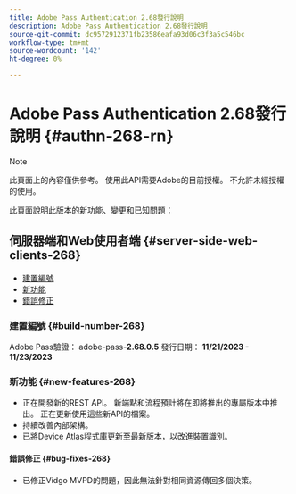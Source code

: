 ```yaml
---
title: Adobe Pass Authentication 2.68發行說明
description: Adobe Pass Authentication 2.68發行說明
source-git-commit: dc9572912371fb23586eafa93d06c3f3a5c546bc
workflow-type: tm+mt
source-wordcount: '142'
ht-degree: 0%

---
```


# Adobe Pass Authentication 2.68發行說明 {#authn-268-rn}

>[!NOTE]
>
>此頁面上的內容僅供參考。 使用此API需要Adobe的目前授權。 不允許未經授權的使用。

此頁面說明此版本的新功能、變更和已知問題：

## 伺服器端和Web使用者端 {#server-side-web-clients-268}

* [建置編號](#build-number-268)
* [新功能](#new-features-268)
* [錯誤修正](#bug-fixes-268)

### 建置編號 {#build-number-268}

Adobe Pass驗證： adobe-pass-**2.68.0.5**
發行日期： **11/21/2023 - 11/23/2023**

### 新功能 {#new-features-268}

* 正在開發新的REST API。 新端點和流程預計將在即將推出的專屬版本中推出。 正在更新使用這些新API的檔案。
* 持續改善內部架構。
* 已將Device Atlas程式庫更新至最新版本，以改進裝置識別。

#### 錯誤修正 {#bug-fixes-268}

* 已修正Vidgo MVPD的問題，因此無法針對相同資源傳回多個決策。
